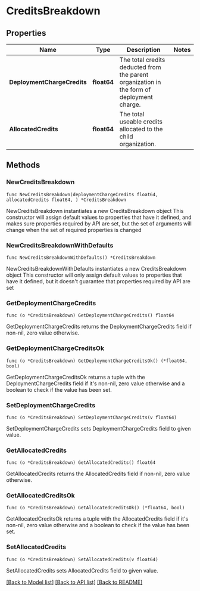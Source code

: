 # CreditsBreakdown

## Properties

Name | Type | Description | Notes
------------ | ------------- | ------------- | -------------
**DeploymentChargeCredits** | **float64** | The total credits deducted from the parent organization in the form of deployment charge. | 
**AllocatedCredits** | **float64** | The total useable credits allocated to the child organization. | 

## Methods

### NewCreditsBreakdown

`func NewCreditsBreakdown(deploymentChargeCredits float64, allocatedCredits float64, ) *CreditsBreakdown`

NewCreditsBreakdown instantiates a new CreditsBreakdown object
This constructor will assign default values to properties that have it defined,
and makes sure properties required by API are set, but the set of arguments
will change when the set of required properties is changed

### NewCreditsBreakdownWithDefaults

`func NewCreditsBreakdownWithDefaults() *CreditsBreakdown`

NewCreditsBreakdownWithDefaults instantiates a new CreditsBreakdown object
This constructor will only assign default values to properties that have it defined,
but it doesn't guarantee that properties required by API are set

### GetDeploymentChargeCredits

`func (o *CreditsBreakdown) GetDeploymentChargeCredits() float64`

GetDeploymentChargeCredits returns the DeploymentChargeCredits field if non-nil, zero value otherwise.

### GetDeploymentChargeCreditsOk

`func (o *CreditsBreakdown) GetDeploymentChargeCreditsOk() (*float64, bool)`

GetDeploymentChargeCreditsOk returns a tuple with the DeploymentChargeCredits field if it's non-nil, zero value otherwise
and a boolean to check if the value has been set.

### SetDeploymentChargeCredits

`func (o *CreditsBreakdown) SetDeploymentChargeCredits(v float64)`

SetDeploymentChargeCredits sets DeploymentChargeCredits field to given value.


### GetAllocatedCredits

`func (o *CreditsBreakdown) GetAllocatedCredits() float64`

GetAllocatedCredits returns the AllocatedCredits field if non-nil, zero value otherwise.

### GetAllocatedCreditsOk

`func (o *CreditsBreakdown) GetAllocatedCreditsOk() (*float64, bool)`

GetAllocatedCreditsOk returns a tuple with the AllocatedCredits field if it's non-nil, zero value otherwise
and a boolean to check if the value has been set.

### SetAllocatedCredits

`func (o *CreditsBreakdown) SetAllocatedCredits(v float64)`

SetAllocatedCredits sets AllocatedCredits field to given value.



[[Back to Model list]](../README.md#documentation-for-models) [[Back to API list]](../README.md#documentation-for-api-endpoints) [[Back to README]](../README.md)


